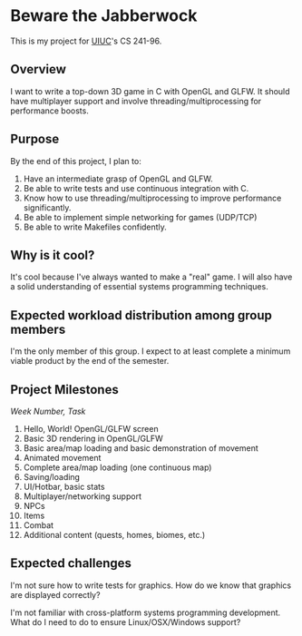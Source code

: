 # Beware the Jabberwock

This is my project for [UIUC](http://cs.illinois.edu/)'s CS 241-96.

## Overview
I want to write a top-down 3D game in C with OpenGL and GLFW. It should have multiplayer support and involve threading/multiprocessing for performance boosts.

## Purpose
By the end of this project, I plan to:

1. Have an intermediate grasp of OpenGL and GLFW.
2. Be able to write tests and use continuous integration with C.
3. Know how to use threading/multiprocessing to improve performance significantly.
4. Be able to implement simple networking for games (UDP/TCP)
5. Be able to write Makefiles confidently.

## Why is it cool?
It's cool because I've always wanted to make a "real" game. I will also have a solid understanding of essential systems programming techniques.

## Expected workload distribution among group members
I'm the only member of this group. I expect to at least complete a minimum viable product by the end of the semester.

## Project Milestones

*Week Number, Task*

1. Hello, World! OpenGL/GLFW screen
2. Basic 3D rendering in OpenGL/GLFW
3. Basic area/map loading and basic demonstration of movement
4. Animated movement
5. Complete area/map loading (one continuous map)
6. Saving/loading
7. UI/Hotbar, basic stats
8. Multiplayer/networking support
9. NPCs
10. Items
11. Combat
12. Additional content (quests, homes, biomes, etc.)

## Expected challenges
I'm not sure how to write tests for graphics. How do we know that graphics are displayed correctly?

I'm not familiar with cross-platform systems programming development. What do I need to do to ensure Linux/OSX/Windows support?
